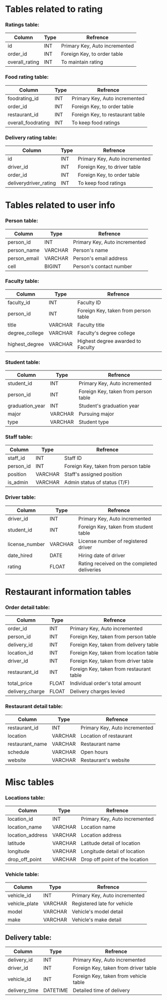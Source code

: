 # Tables related to rating 

### Ratings table:

|Column 	  							| 					Type	  			|         				Refrence						 |
|-------------------					|-------------- 						|-----------------------------------------------		 |
|id      	  							| INT		  							| 		             Primary Key, Auto incremented		 |
|order_id         						| INT		  							|         Foreign Key, to order table           		 |
|overall_rating   						| INT		  							|          To maintain rating     		   		         |

### Food rating table:

|Column 	   							| Type	    							|         				Refrence						                |
|-------------------			|--------						  		|---------------------------------------------------	|
|foodrating_id	    			| INT	    							  |      Primary Key, Auto incremented 					        |
|order_id	    						| INT	   								  |      Foreign Key, to order table   			            | 
|restaurant_id      			| INT	    							  |        Foreign Key, to restaurant table       		  | 
|overall_foodrating			| INT	    							  |           To keep food ratings    	                |

### Delivery rating table: 	 


|Column 	          					| Type									|         				Refrence					  	 |
|-------------------------				|-------------							|------------------------------------------------------  |
|id		          						| INT	    							|                 	Primary Key, Auto incremented 	     |
|driver_id	          					| INT	    							|                 Foreign Key, to driver table           | 
|order_id                 				| INT	    							|                       Foreign Key, to order table      | 
|deliverydriver_rating					| INT	        						|         		To keep food ratings        		     |

# Tables related to user info

### Person table:

|Column 	          					| Type									|         				Refrence					  	 |
|-------------------------				|-------------							|------------------------------------------------------  |
|person_id		          				| INT	    							|       Primary Key, Auto incremented          	 	     |
|person_name	          				| VARCHAR	    						|        Person's name                   | 
|person_email                			| VARCHAR	    						|         Person's email address                    | 
|cell									| BIGINT	        					|         		       Person's contact number 		     |

### Faculty table:

|Column 	          					| Type									|         				Refrence					  	 |
|-------------------------				|-------------							|------------------------------------------------------  |
|faculty_id		          				| INT	    							|           Faculty ID      		   							     |
|person_id	          					| INT	    							|        Foreign Key, taken from person table                    							 | 
|title                					| VARCHAR	    						|           Faculty title                  							 | 
|degree_college							| VARCHAR	        					|         		   Faculty's degree college   		     						 |
|highest_degree							| VARCHAR								|								Highest degree awarded to Faculty|

### Student table:

|Column 	          					| Type									|         				Refrence					  	 |
|-------------------------				|-------------							|------------------------------------------------------  |
|student_id		          				| INT	    							|         Primary Key, Auto incremented        		     							 |
|person_id	          					| INT	    							|           Foreign Key,  taken from person table                 							 | 
|graduation_year                		| INT	    							|             Student's graduation year               							 | 
|major									| VARCHAR	        					|         		      Pursuing major		   						     |
|type									| VARCHAR								|														 Student type|

### Staff table:

|Column 	          					| Type									|         				Refrence					  	 |
|-------------------------				|-------------							|------------------------------------------------------  |
|staff_id		          				| INT	    							|                Staff ID 		     							 |
|person_id	          					| INT	    							|     Foreign Key,  taken from person table                       							 | 
|position 			               		| VARCHAR	    						|       Staff's assigned position                     							 | 
|is_admin								| VARCHAR	        					|         		      Admin status of status (T/F)		   						     |

### Driver table:

|Column 	          					| Type									|         				Refrence					  	 |
|-------------------------				|-------------							|------------------------------------------------------  |
|driver_id		          				| INT	    							|             Primary Key, Auto incremented    		     							 |
|student_id	          					| INT	    							|              Foreign Key,  taken from student table              							 | 
|license_number                			| VARCHAR	    						| License number of registered driver                           							 | 
|date_hired								| DATE	        						|       Hiring date of driver  		      		   						     |
|rating									| FLOAT									|								Rating received on the completed deliveries 						 |


# Restaurant information tables

### Order detail table:

|Column 	          					| Type									|         				Refrence					  	 |
|-------------------------				|-------------							|------------------------------------------------------  |
|order_id		          				| INT	    							|           Primary Key, Auto incremented      		     							 |
|person_id	          					| INT	    							|           Foreign Key,  taken from person table                  							 | 
|delivery_id                			| INT	    							|         Foreign Key,  taken from delivery table                    							 | 
|location_id							| INT	        						|         		   Foreign Key,  taken from location table    		   						     |
|driver_id								| INT									|											Foreign Key,  taken from driver table 			 |
|restaurant_id							| INT									|											Foreign Key,  taken from restaurant table 			 |
|total_price							| FLOAT									|							Individual order's total amount 							 |
|delivery_charge							| FLOAT									|											Delivery charges levied			 |

### Restaurant detail table:

|Column 	          					| Type									|         				Refrence					  	 |
|-------------------------				|-------------							|------------------------------------------------------  |
|restaurant_id		          			| INT	    							|           Primary Key, Auto incremented          		     							 |
|location	          					| VARCHAR	    							|            Location of restaurant                							 | 
|restaurant_name                		| VARCHAR	    							|      Restaurant name                      							 | 
|schedule								| VARCHAR	        						|   Open hours      		      		   						     |
|website								| VARCHAR									|									Restaurant's website					 |

# Misc tables

### Locations table:

|Column 	          					| Type									|         				Refrence					  	 |
|-------------------------				|-------------							|------------------------------------------------------  |
|location_id		          			| INT	    							|            Primary Key, Auto incremented      		     							 |
|location_name	          					| VARCHAR	    							| Location name                           							 | 
|location_address                		| VARCHAR	    							|              Location address              							 | 
|latitude								| VARCHAR	        						|         		      		   	Latitude detail of location					     |
|longitude								| VARCHAR									|									Longitude detail of location					 |
|drop_off_point								| VARCHAR									|												Drop off point of the location		 |

### Vehicle table:

|Column 	          					| Type									|         				Refrence					  	 |
|-------------------------				|-------------							|------------------------------------------------------  |
|vehicle_id		          			| INT	    							|                 Primary Key, Auto incremented  		     							 |
|vehicle_plate	          					| VARCHAR	    							|       Registered late for vehicle                      							 | 
|model                		| VARCHAR	    							| Vehicle's model detail                            							 | 
|make								| VARCHAR	        						|       Vehicle's make detail  		      		   						     |

## Delivery table:

|Column 	          					| Type									|         				Refrence					  	 |
|-------------------------				|-------------							|------------------------------------------------------  |
|delivery_id		          			| INT	    							|           Primary Key, Auto incremented      		     							 |
|driver_id	          					| INT	    							|             Foreign Key,  taken from driver table                							 | 
|vehicle_id                		| INT	    							|                Foreign Key,  taken from vehicle table             							 | 
|delivery_time								| DATETIME	        						|         		      	Detailed time of delivery	   						     |
